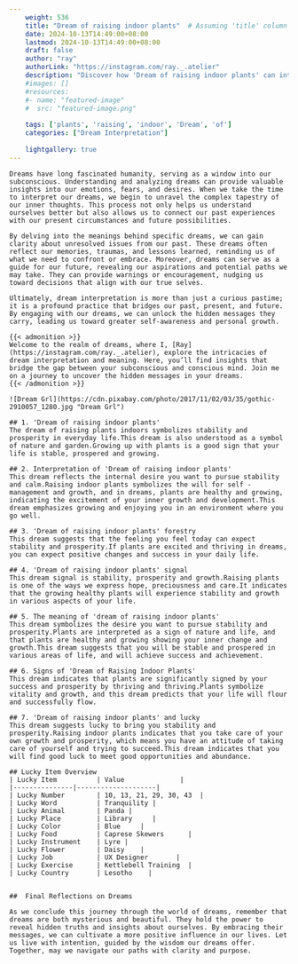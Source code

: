 ```yaml
---
    weight: 536
    title: "Dream of raising indoor plants"  # Assuming 'title' column exists
    date: 2024-10-13T14:49:00+08:00
    lastmod: 2024-10-13T14:49:00+08:00
    draft: false
    author: "ray"
    authorLink: "https://instagram.com/ray._.atelier"
    description: "Discover how 'Dream of raising indoor plants' can interpret your future and uncover its significant meanings in your life."
    #images: []
    #resources:
    #- name: "featured-image"
    #  src: "featured-image.png"
    
    tags: ['plants', 'raising', 'indoor', 'Dream', 'of']
    categories: ["Dream Interpretation"]
    
    lightgallery: true
---
```

    
    Dreams have long fascinated humanity, serving as a window into our subconscious. Understanding and analyzing dreams can provide valuable insights into our emotions, fears, and desires. When we take the time to interpret our dreams, we begin to unravel the complex tapestry of our inner thoughts. This process not only helps us understand ourselves better but also allows us to connect our past experiences with our present circumstances and future possibilities.
    
    By delving into the meanings behind specific dreams, we can gain clarity about unresolved issues from our past. These dreams often reflect our memories, traumas, and lessons learned, reminding us of what we need to confront or embrace. Moreover, dreams can serve as a guide for our future, revealing our aspirations and potential paths we may take. They can provide warnings or encouragement, nudging us toward decisions that align with our true selves.
    
    Ultimately, dream interpretation is more than just a curious pastime; it is a profound practice that bridges our past, present, and future. By engaging with our dreams, we can unlock the hidden messages they carry, leading us toward greater self-awareness and personal growth.
    
    {{< admonition >}}
    Welcome to the realm of dreams, where I, [Ray](https://instagram.com/ray._.atelier), explore the intricacies of dream interpretation and meaning. Here, you’ll find insights that bridge the gap between your subconscious and conscious mind. Join me on a journey to uncover the hidden messages in your dreams.
    {{< /admonition >}}
    
    ![Dream Grl](https://cdn.pixabay.com/photo/2017/11/02/03/35/gothic-2910057_1280.jpg "Dream Grl")
    
    ## 1. 'Dream of raising indoor plants'
    The dream of raising plants indoors symbolizes stability and prosperity in everyday life.This dream is also understood as a symbol of nature and garden.Growing up with plants is a good sign that your life is stable, prospered and growing.
    
    ## 2. Interpretation of 'Dream of raising indoor plants'
    This dream reflects the internal desire you want to pursue stability and calm.Raising indoor plants symbolizes the will for self -management and growth, and in dreams, plants are healthy and growing, indicating the excitement of your inner growth and development.This dream emphasizes growing and enjoying you in an environment where you go well.
    
    ## 3. 'Dream of raising indoor plants' forestry
    This dream suggests that the feeling you feel today can expect stability and prosperity.If plants are excited and thriving in dreams, you can expect positive changes and success in your daily life.
    
    ## 4. 'Dream of raising indoor plants' signal
    This dream signal is stability, prosperity and growth.Raising plants is one of the ways we express hope, preciousness and care.It indicates that the growing healthy plants will experience stability and growth in various aspects of your life.
    
    ## 5. The meaning of 'dream of raising indoor plants'
    This dream symbolizes the desire you want to pursue stability and prosperity.Plants are interpreted as a sign of nature and life, and that plants are healthy and growing showing your inner change and growth.This dream suggests that you will be stable and prospered in various areas of life, and will achieve success and achievement.
    
    ## 6. Signs of 'Dream of Raising Indoor Plants'
    This dream indicates that plants are significantly signed by your success and prosperity by thriving and thriving.Plants symbolize vitality and growth, and this dream predicts that your life will flour and successfully flow.
    
    ## 7. 'Dream of raising indoor plants' and lucky
    This dream suggests lucky to bring you stability and prosperity.Raising indoor plants indicates that you take care of your own growth and prosperity, which means you have an attitude of taking care of yourself and trying to succeed.This dream indicates that you will find good luck to meet good opportunities and abundance.
    
    ## Lucky Item Overview
    | Lucky Item          | Value              |
    |---------------|--------------------|
    | Lucky Number        | 10, 13, 21, 29, 30, 43  |
    | Lucky Word          | Tranquility |
    | Lucky Animal        | Panda |
    | Lucky Place         | Library     |
    | Lucky Color         | Blue     |
    | Lucky Food          | Caprese Skewers      |
    | Lucky Instrument    | Lyre |
    | Lucky Flower        | Daisy    |
    | Lucky Job           | UX Designer       |
    | Lucky Exercise      | Kettlebell Training  |
    | Lucky Country       | Lesotho    |
    
    
    ##  Final Reflections on Dreams
    
    As we conclude this journey through the world of dreams, remember that dreams are both mysterious and beautiful. They hold the power to reveal hidden truths and insights about ourselves. By embracing their messages, we can cultivate a more positive influence in our lives. Let us live with intention, guided by the wisdom our dreams offer. Together, may we navigate our paths with clarity and purpose.
    